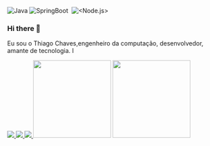 ![Java](https://img.shields.io/badge/-Java-333333?style=flat&logo=Java&logoColor=007396)
![SpringBoot](https://img.shields.io/badge/-Spring%20Boot-333333?style=flat&logo=spring-boot)
![<JavaScript>](https://img.shields.io/badge/-JavaScript-333333?style=flat&logo=JavaScript&logoColor=#F7DF1E)
![<Node.js>](https://img.shields.io/badge/-Node.js-333333?style=flat&logo=Node.js&logoColor=#339933)
![<MongoDB>](https://img.shields.io/badge/-MongoDB-333333?style=flat&logo=MongoDB&logoColor=#47A248)
![<PostgreSQL>](https://img.shields.io/badge/-PostgreSQL-333333?style=flat&logo=PostgreSQL&logoColor=#4169E1)


### Hi there 👋

Eu sou o Thiago Chaves,engenheiro da computação, desenvolvedor, amante de tecnologia. I
<a href="https://www.linkedin.com/in/thiago-chaves" alt="linkedin" target="_blank">

<img src="https://img.shields.io/badge/LinkedIn-%230077B5.svg?&style=flat-square&logo=linkedin&logoColor=white">

</a>
<a href="https://wa.me/5521976030304" alt="WhatsApp" target="_blank">

<img src="https://img.shields.io/badge/-WhatsApp-25d366?style=flat-square&labelColor=25d366&logo=whatsapp&logoColor=white&link=https://wa.me/5521976030304"/>

</a>
<a href="mailto:thiago.chaves04@gmail.com" alt="gmail" target="_blank">

<img src="https://img.shields.io/badge/-Gmail-FF0000?style=flat-square&labelColor=FF0000&logo=gmail&logoColor=white&link=mailto:thiago.chaves04@gmail.com" />

</a>
  
  
<img height="180em" src="https://github-readme-stats.vercel.app/api?username=tchavess&show_icons=true&theme=tokyonight"/>

<img height="180em" src="https://github-readme-stats-eight-theta.vercel.app/api/top-langs/?username=tchavess&layout=compact&langs_count=8&theme=tokyonight&include_all_commits=true&count_private=true"/>
